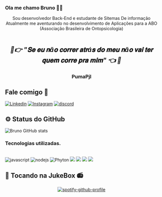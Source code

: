 ### Ola me chamo Bruno 🙋‍♂️
<div align="center">Sou desenvolvedor Back-End e estudante de Sitemas De informação<br/>
Atualmente me aventurando no desenvolvimento de Aplicações para a ABO (Associação Brasileira de Ontopsicologia)</div>
<br>

<div align="center">
<h2><i>🍃👉 "𝐒𝐞 𝐞𝐮 𝐧ã𝐨 𝐜𝐨𝐫𝐫𝐞𝐫 𝐚𝐭𝐫á𝐬 𝐝𝐨 𝐦𝐞𝐮 𝐧ã𝐨 𝐯𝐚𝐢 𝐭𝐞𝐫 𝐪𝐮𝐞𝐦 𝐜𝐨𝐫𝐫𝐞 𝐩𝐫𝐚 𝐦𝐢𝐦" 👈 🍃</i></h2> 
<h3>PumaPjl</h3>  
</div>




## Fale comigo 📩
[![Linkedin](https://img.shields.io/badge/LinkedIn-0077B5?style=for-the-badge&logo=linkedin&logoColor=white)](https://www.linkedin.com/in/brunok-siqueirap/)  [![Instagram](https://img.shields.io/badge/Instagram-E4405F?style=for-the-badge&logo=instagram&logoColor=white)](https://www.instagram.com/brunok.siq/) [![discord](https://img.shields.io/badge/Discord-7289DA?style=for-the-badge&logo=discord&logoColor=white)](https://discord.com/channels/brunosiqueira)

## ⚙️ Status do GitHub
![Bruno GitHub stats](https://github-readme-stats.vercel.app/api?username=BrunKsp&show_icons=true&theme=dracula)

### Tecnologias utilizadas.
<div style ="display: inline_block"><br/>
  <img src="https://img.shields.io/badge/JavaScript-323330?style=for-the-badge&logo=javascript&logoColor=F7DF1E" alt="javascript">
  <img src="https://img.shields.io/badge/Node.js-43853D?style=for-the-badge&logo=node.js&logoColor=white" alt="nodejs">
  <img src="https://img.shields.io/badge/Python-14354C?style=for-the-badge&logo=python&logoColor=white" alt="Phyton">
  <img src=  "https://img.shields.io/badge/C%23-239120?style=for-the-badge&logo=c-sharp&logoColor=white">
  <img src = "https://img.shields.io/badge/.NET-5C2D91?style=for-the-badge&logo=.net&logoColor=white">
  <img src="https://shields.io/badge/react-black?logo=react&style=for-the-badge">
  <img src="https://img.shields.io/badge/TypeScript-007ACC?style=for-the-badge&logo=typescript&logoColor=white".
</div>

## 🎵 Tocando na JukeBox  📻

<div align="center">
  
[![spotify-github-profile](https://spotify-github-profile.kittinanx.com/api/view?uid=u6fpirojbqus25feuz5ziqlah&cover_image=true&theme=default&show_offline=false&background_color=121212&interchange=false)](https://github.com/kittinan/spotify-github-profile)
  
</div

